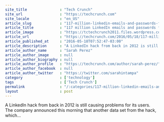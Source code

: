 ```yaml
---
site_title               : "Tech Crunch"
site_url                 : "https://techcrunch.com"
site_locale              : "en_US"
article_slug             : "117-million-linkedin-emails-and-passwords-from-a-2012-hack-just-got-posted-online"
article_title            : "117 million LinkedIn emails and passwords from a 2012 hack just got posted online"
article_image            : "https://tctechcrunch2011.files.wordpress.com/2014/02/linkedin-logo.jpg?w=764&h=400&crop=1"
article_url              : "https://techcrunch.com/2016/05/18/117-million-linkedin-emails-and-passwords-from-a-2012-hack-just-got-posted-online/"
article_published_at     : "2016-05-18T07:52:47-03:00"
article_description      : "A LinkedIn hack from back in 2012 is still causing problems for its users. The company announced this morning that another data set from the hack, which..."
article_author_name      : "Sarah Perez"
article_author_image     : null
article_author_biography : null
article_author_profile   : "https://techcrunch.com/author/sarah-perez/"
article_author_facebook  : null
article_author_twitter   : "https://twitter.com/sarahintampa"
category                 : ['technology']
tags                     : ['Tech Crunch']
permalink                : "/:categories/117-million-linkedin-emails-and-passwords-from-a-2012-hack-just-got-posted-online/"
layout                   : post
---
```


A LinkedIn hack from back in 2012 is still causing problems for its users. The company announced this morning that another data set from the hack, which...
